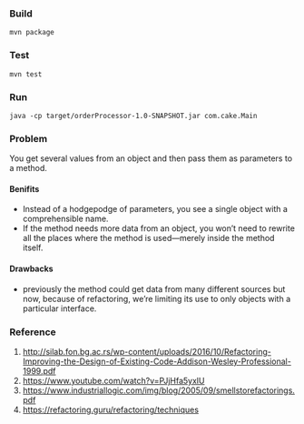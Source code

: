 ### Build
```shell
mvn package
```

### Test
```shell
mvn test
```

### Run
```shell
java -cp target/orderProcessor-1.0-SNAPSHOT.jar com.cake.Main
```

### Problem
You get several values from an object and then pass them as parameters to a method.

#### Benifits
- Instead of a hodgepodge of parameters, you see a single object with a comprehensible name.
- If the method needs more data from an object, you won’t need to rewrite all the places where the method is used—merely inside the method itself.

#### Drawbacks
- previously the method could get data from many different sources but now, because of refactoring, we’re limiting its use to only objects with a particular interface.


### Reference
1. http://silab.fon.bg.ac.rs/wp-content/uploads/2016/10/Refactoring-Improving-the-Design-of-Existing-Code-Addison-Wesley-Professional-1999.pdf
2. https://www.youtube.com/watch?v=PJjHfa5yxlU
3. https://www.industriallogic.com/img/blog/2005/09/smellstorefactorings.pdf
4. https://refactoring.guru/refactoring/techniques
